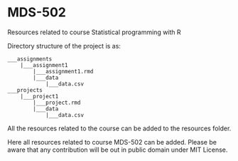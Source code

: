 # MDS-502

Resources related to course Statistical programming with R

Directory structure of the project is as:

```
___assignments
    |___assignment1
        |___assignment1.rmd
        |___data
            |___data.csv
___projects
    |___project1
        |___project.rmd
        |___data
            |___data.csv
```

All the resources related to the course can be added to the resources folder.

Here all resources related to course MDS-502 can be added. Please be aware that any contribution will be out in public domain under MIT License.
